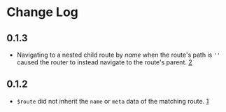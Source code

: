 # Change Log

## 0.1.3
- Navigating to a nested child route by *name* when the route's path is `''` caused the router to instead navigate to the route's parent. [2](https://github.com/jackmellis/mock-vue-router/issues/2)

## 0.1.2
- `$route` did not inherit the `name` or `meta` data of the matching route. [1](https://github.com/jackmellis/mock-vue-router/issues/1)
